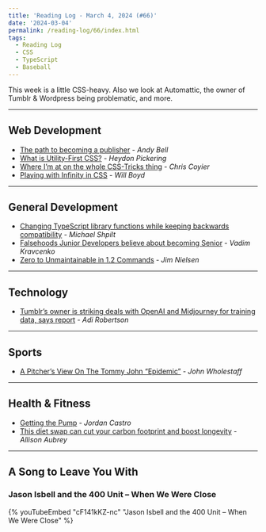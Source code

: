 ```yaml
---
title: 'Reading Log - March 4, 2024 (#66)'
date: '2024-03-04'
permalink: /reading-log/66/index.html
tags:
  - Reading Log
  - CSS
  - TypeScript
  - Baseball
---
```


This week is a little CSS-heavy. Also we look at Automattic, the owner of Tumblr & Wordpress being problematic, and more.
<!-- excerpt -->

---

## Web Development

- [The path to becoming a publisher](https://piccalil.li/blog/the-path-to-becoming-a-publisher/) - *Andy Bell*
- [What is Utility-First CSS?](https://heydonworks.com/article/what-is-utility-first-css/) - *Heydon Pickering*
- [Where I’m at on the whole CSS-Tricks thing](https://chriscoyier.net/2024/02/28/where-im-at-on-the-whole-css-tricks-thing/) - *Chris Coyier*
- [Playing with Infinity in CSS](https://codersblock.com/blog/playing-with-infinity-in-css/) - *Will Boyd*

---

## General Development

- [Changing TypeScript library functions while keeping backwards compatibility](https://michaelscodingspot.com/typescript-api-change/) - *Michael Shpilt*
- [Falsehoods Junior Developers believe about becoming Senior](https://vadimkravcenko.com/shorts/falsehoods-junior-developers-believe-about-becoming-senior/) - *Vadim Kravcenko*
- [Zero to Unmaintainable in 1.2 Commands](https://blog.jim-nielsen.com/2024/zero-to-unmaintainable/) - *Jim Nielsen*

---

## Technology

- [Tumblr’s owner is striking deals with OpenAI and Midjourney for training data, says report](https://www.theverge.com/2024/2/27/24084884/tumblr-midjourney-openai-training-data-deal-report) - *Adi Robertson*

---

## Sports

- [A Pitcher’s View On The Tommy John “Epidemic”](https://defector.com/a-pitchers-view-on-the-tommy-john-epidemic) - *John Wholestaff*

---

## Health & Fitness

- [Getting the Pump](https://harpers.org/archive/2024/02/getting-the-pump-jordan-castro/) - *Jordan Castro*
- [This diet swap can cut your carbon footprint and boost longevity](https://www.npr.org/sections/health-shots/2024/03/03/1234460368/red-meat-diet-plant-protein-carbon-footprint) - *Allison Aubrey*

---

## A Song to Leave You With

### Jason Isbell and the 400 Unit – When We Were Close

{% youTubeEmbed "cF141kKZ-nc" "Jason Isbell and the 400 Unit – When We Were Close" %}

